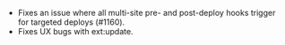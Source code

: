 * Fixes an issue where all multi-site pre- and post-deploy hooks trigger for targeted deploys (#1160).
* Fixes UX bugs with ext:update.
